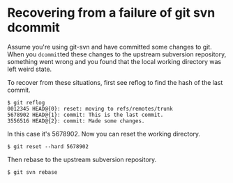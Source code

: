 # Recovering from a failure of git svn dcommit

Assume you're using git-svn and have committed some changes to git. When you `dcommit`ted these changes to the upstream subversion repository, something went wrong and you found that the local working directory was left weird state.

To recover from these situations, first see reflog to find the hash of the last commit.

    $ git reflog
    0012345 HEAD@{0}: reset: moving to refs/remotes/trunk
    5678902 HEAD@{1}: commit: This is the last commit.
    3556516 HEAD@{2}: commit: Made some changes.

In this case it's 5678902. Now you can reset the working directory.

    $ git reset --hard 5678902

Then rebase to the upstream subversion repository.

    $ git svn rebase
